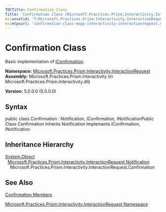 ```yaml
---
TOCTitle: Confirmation Class
Title: 'Confirmation Class (Microsoft.Practices.Prism.Interactivity.InteractionRequest)'
ms:assetid: 'T:Microsoft.Practices.Prism.Interactivity.InteractionRequest.Confirmation'
ms:mtpsurl: 'confirmation-class-mspp-interactivity-interactionrequest.md'
---
```


# Confirmation Class

Basic implementation of [IConfirmation](https://msdn.microsoft.com/library/microsoft.practices.prism.interactivity.interactionrequest.iconfirmation).

**Namespace:** [Microsoft.Practices.Prism.Interactivity.InteractionRequest](https://msdn.microsoft.com/library/microsoft.practices.prism.interactivity.interactionrequest)
**Assembly:** Microsoft.Practices.Prism.Interactivity (in Microsoft.Practices.Prism.Interactivity.dll)

**Version:** 5.0.0.0 (5.0.0.0)

## Syntax
public class Confirmation : Notification, IConfirmation, INotificationPublic Class Confirmation Inherits Notification Implements IConfirmation, INotification

## Inheritance Hierarchy

<span id="familyToggle"></span>[System.Object](http://msdn.microsoft.com/en-us/library/e5kfa45b)
  [Microsoft.Practices.Prism.Interactivity.InteractionRequest.Notification](https://msdn.microsoft.com/library/microsoft.practices.prism.interactivity.interactionrequest.notification)
    Microsoft.Practices.Prism.Interactivity.InteractionRequest.Confirmation

## See Also
[Confirmation Members](https://msdn.microsoft.com/allmembers.t:microsoft.practices.prism.interactivity.interactionrequest.confirmation)

[Microsoft.Practices.Prism.Interactivity.InteractionRequest Namespace](https://msdn.microsoft.com/library/microsoft.practices.prism.interactivity.interactionrequest)
